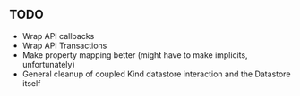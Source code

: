 ## TODO

- Wrap API callbacks
- Wrap API Transactions
- Make property mapping better (might have to make implicits, unfortunately)
- General cleanup of coupled Kind datastore interaction and the Datastore itself
